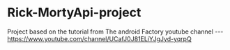 # Rick-MortyApi-project
Project based on the tutorial from The android Factory youtube channel --- https://www.youtube.com/channel/UCafJ0J81ELiYJgJyd-yqrpQ
